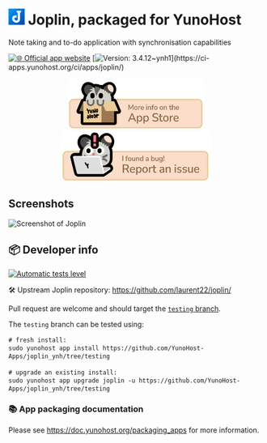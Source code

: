 <!--
N.B.: This README was automatically generated by <https://github.com/YunoHost/apps_tools/blob/main/readme_generator>
It shall NOT be edited by hand.
-->

<h1>
  <img src="https://raw.githubusercontent.com/YunoHost/apps/main/logos/joplin.png" width="32px" alt="Logo of Joplin">
  Joplin, packaged for YunoHost
</h1>

Note taking and to-do application with synchronisation capabilities

[![🌐 Official app website](https://img.shields.io/badge/Official_app_website-darkgreen?style=for-the-badge)](https://joplinapp.org/)
[![Version: 3.4.12~ynh1](https://img.shields.io/badge/Version-3.4.12~ynh1-rgb(18,138,11)?style=for-the-badge)](https://ci-apps.yunohost.org/ci/apps/joplin/)

<div align="center">
<a href="https://apps.yunohost.org/app/joplin"><img height="100px" src="https://github.com/YunoHost/yunohost-artwork/raw/refs/heads/main/badges/neopossum-badges/badge_more_info_on_the_appstore.svg"/></a>
<a href="https://github.com/YunoHost-Apps/joplin_ynh/issues"><img height="100px" src="https://github.com/YunoHost/yunohost-artwork/raw/refs/heads/main/badges/neopossum-badges/badge_report_an_issue.svg"/></a>
</div>


## Screenshots
![Screenshot of Joplin](./doc/screenshots/screenshot.png)

## 📦 Developer info

[![Automatic tests level](https://apps.yunohost.org/badge/cilevel/joplin)](https://ci-apps.yunohost.org/ci/apps/joplin/)

🛠️ Upstream Joplin repository: <https://github.com/laurent22/joplin/>

Pull request are welcome and should target the [`testing` branch](https://github.com/YunoHost-Apps/joplin_ynh/tree/testing).

The `testing` branch can be tested using:
```
# fresh install:
sudo yunohost app install https://github.com/YunoHost-Apps/joplin_ynh/tree/testing

# upgrade an existing install:
sudo yunohost app upgrade joplin -u https://github.com/YunoHost-Apps/joplin_ynh/tree/testing
```

### 📚 App packaging documentation

Please see <https://doc.yunohost.org/packaging_apps> for more information.